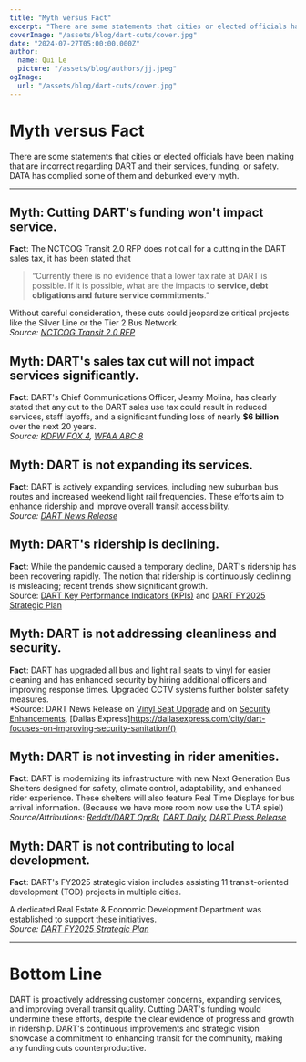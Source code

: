 ```yaml
---
title: "Myth versus Fact"
excerpt: "There are some statements that cities or elected officials have been making that are incorrect regarding DART and their services, funding, or safety. DATA has complied some of them and debunked every myth."
coverImage: "/assets/blog/dart-cuts/cover.jpg"
date: "2024-07-27T05:00:00.000Z"
author:
  name: Qui Le
  picture: "/assets/blog/authors/jj.jpeg"
ogImage:
  url: "/assets/blog/dart-cuts/cover.jpg"
---
```


# Myth versus Fact

There are some statements that cities or elected officials have been making that are incorrect regarding DART and their services, funding, or safety. DATA has complied some of them and debunked every myth. 

---
## Myth: Cutting DART's funding won't impact service.
**Fact**: The NCTCOG Transit 2.0 RFP does not call for a cutting in the DART sales tax, it has been stated that   
> “Currently there is no evidence that a lower tax rate at DART is possible. If it is possible, what are the impacts to **service, debt obligations and future service commitments**.” 

Without careful consideration, these cuts could jeopardize critical projects like the Silver Line or the Tier 2 Bus Network.  
*Source: [NCTCOG Transit 2.0 RFP](https://www.nctcog.org/getmedia/89832cd2-9626-44c8-bb9b-d868febce6f0/RFP-_Regional-Transit-2-0-FINAL.pdf)*

## Myth: DART's sales tax cut will not impact services significantly.
**Fact**: DART's Chief Communications Officer, Jeamy Molina, has clearly stated that any cut to the DART sales use tax could result in reduced services, staff layoffs, and a significant funding loss of nearly **$6 billion** over the next 20 years.  
*Source: [KDFW FOX 4](https://www.fox4news.com/news/farmers-branch-dart-trash-money), [WFAA ABC 8](https://www.wfaa.com/article/news/local/dallas-county/farmers-branch-councilman-dart-trash-comment/287-8e2c934d-5c2c-4c14-99f4-50da22838c74)*

## Myth: DART is not expanding its services.
**Fact**: DART is actively expanding services, including new suburban bus routes and increased weekend light rail frequencies. These efforts aim to enhance ridership and improve overall transit accessibility.  
*Source: [DART News Release](https://www.dart.org/about/news-and-events/newsreleases/newsrelease-detail/dart-to-expand-golink-services--roll-out-new-bus-routes)*


## Myth: DART's ridership is declining.
**Fact**: While the pandemic caused a temporary decline, DART's ridership has been recovering rapidly. The notion that ridership is continuously declining is misleading; recent trends show significant growth.  
Source: [DART Key Performance Indicators (KPIs)](https://www.dart.org/about/about-dart/key-performance-indicator) and [DART FY2025 Strategic Plan](https://dartorgcmsblob.dart.org/prod/docs/default-source/about-dart/dart-point-b-strategic-plan-june-2024.pdf?sfvrsn=2f939b41_3)

## Myth: DART is not addressing cleanliness and security.
**Fact**: DART has upgraded all bus and light rail seats to vinyl for easier cleaning and has enhanced security by hiring additional officers and improving response times. Upgraded CCTV systems further bolster safety measures.  
*Source: DART News Release on [Vinyl Seat Upgrade](https://dart.org/about/news-and-events/newsreleases/newsrelease-detail/dart-completes-vinyl-seat-upgrade-on-light-rail-vehicle-fleet) and on [Security Enhancements](https://www.dart.org/about/news-and-events/newsreleases/newsrelease-detail/dart-enhances-security-focus-with-contract-security-officers), [Dallas Express]https://dallasexpress.com/city/dart-focuses-on-improving-security-sanitation/() 

## Myth: DART is not investing in rider amenities.
**Fact**: DART is modernizing its infrastructure with new Next Generation Bus Shelters designed for safety, climate control, adaptability, and enhanced rider experience. These shelters will also feature Real Time Displays for bus arrival information.  (Because we have more room now use the UTA spiel)
*Source/Attributions: [Reddit/DART Opr8r](https://www.reddit.com/r/dart/comments/1e7mgr9/next_gen_bus_shelter_lighting_standard_size/), [DART Daily](https://dartdaily.dart.org/home/architecture-students-help-design-darts-next-bus-shelters), [DART Press Release](https://www.dart.org/about/news-and-events/newsreleases/newsrelease-detail/dart-pilot-program-to-test-next-generation-bus-shelters)*

## Myth: DART is not contributing to local development.
**Fact**: DART's FY2025 strategic vision includes assisting 11 transit-oriented development (TOD) projects in multiple cities. 

A dedicated Real Estate & Economic Development Department was established to support these initiatives.  
*Source: [DART FY2025 Strategic Plan](https://dartorgcmsblob.dart.org/prod/docs/default-source/about-dart/dart-point-b-strategic-plan-june-2024.pdf?sfvrsn=2f939b41_3)*

---
# Bottom Line
DART is proactively addressing customer concerns, expanding services, and improving overall transit quality. Cutting DART's funding would undermine these efforts, despite the clear evidence of progress and growth in ridership. DART's continuous improvements and strategic vision showcase a commitment to enhancing transit for the community, making any funding cuts counterproductive.

